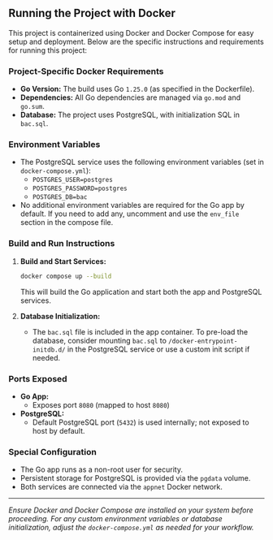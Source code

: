 ## Running the Project with Docker

This project is containerized using Docker and Docker Compose for easy setup and deployment. Below are the specific instructions and requirements for running this project:

### Project-Specific Docker Requirements
- **Go Version:** The build uses Go `1.25.0` (as specified in the Dockerfile).
- **Dependencies:** All Go dependencies are managed via `go.mod` and `go.sum`.
- **Database:** The project uses PostgreSQL, with initialization SQL in `bac.sql`.

### Environment Variables
- The PostgreSQL service uses the following environment variables (set in `docker-compose.yml`):
  - `POSTGRES_USER=postgres`
  - `POSTGRES_PASSWORD=postgres`
  - `POSTGRES_DB=bac`
- No additional environment variables are required for the Go app by default. If you need to add any, uncomment and use the `env_file` section in the compose file.

### Build and Run Instructions
1. **Build and Start Services:**
   ```sh
   docker compose up --build
   ```
   This will build the Go application and start both the app and PostgreSQL services.

2. **Database Initialization:**
   - The `bac.sql` file is included in the app container. To pre-load the database, consider mounting `bac.sql` to `/docker-entrypoint-initdb.d/` in the PostgreSQL service or use a custom init script if needed.

### Ports Exposed
- **Go App:**
  - Exposes port `8080` (mapped to host `8080`)
- **PostgreSQL:**
  - Default PostgreSQL port (`5432`) is used internally; not exposed to host by default.

### Special Configuration
- The Go app runs as a non-root user for security.
- Persistent storage for PostgreSQL is provided via the `pgdata` volume.
- Both services are connected via the `appnet` Docker network.

---
*Ensure Docker and Docker Compose are installed on your system before proceeding. For any custom environment variables or database initialization, adjust the `docker-compose.yml` as needed for your workflow.*
